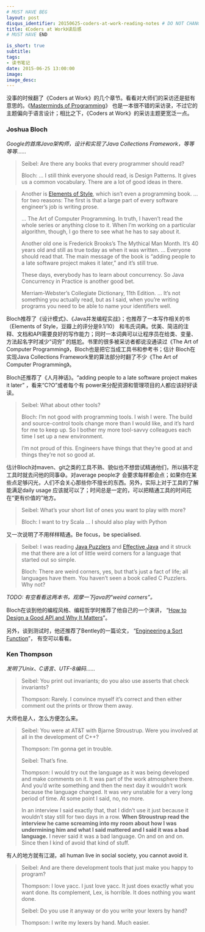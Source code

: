 ```yaml
---
# MUST HAVE BEG
layout: post
disqus_identifier: 20150625-coders-at-work-reading-notes # DO NOT CHANGE THE VALUE ONCE SET
title: 《Coders at Work》读后感
# MUST HAVE END

is_short: true
subtitle: 
tags: 
- 读书笔记
date: 2015-06-25 13:00:00
image: 
image_desc: 
---
```


没事的时候翻了《Coders at Work》的几个章节。看看对大师们的采访还是挺有意思的。《[Masterminds of Programming][1]》
也是一本很不错的采访录，不过它的主题偏向于语言设计；相比之下，《Coders at Work》的采访主题更宽泛一点。

### Joshua Bloch
*Google的首席Java架构师，设计和实现了Java Collections Framework，等等等等……*

> Seibel: Are there any books that every programmer should read?
> 
> Bloch: ... I still think everyone should read, is Design Patterns. It gives us a common vocabulary. There are a lot of good ideas in there.

> Another is [Elements of Style](http://book.douban.com/subject/1433835/), which isn’t even a programming book. ... for two reasons: The first is that a large part of every software engineer’s job is writing prose. 
>
> ... The Art of Computer Programming. In truth, I haven’t read the whole series or anything close to it. When I’m working on a particular algorithm, though, I go there to see what he has to say about it.
>
> Another old one is Frederick Brooks’s The Mythical Man Month. It’s 40 years old and still as true today as when it was written. ... Everyone should read that. The main message of the book is “adding people to a late software project makes it later,” and it’s still true.
> 
> These days, everybody has to learn about concurrency. So Java Concurrency in Practice is another good bet.
> 
> Merriam-Webster’s Collegiate Dictionary, 11th Edition. ... It’s not something you actually read, but as I said, when you’re writing programs you need to be able to name your identifiers well.

Bloch推荐了《设计模式》、《Java并发编程实战》；也推荐了一本写作相关的书（Elements of Style，豆瓣上的评分是9.1/10）
和韦氏词典。优美、简洁的注释、文档和API需要良好的写作能力；同时一本词典可以让程序员在给类、变量、方法起名字时减少“词穷”
的尴尬。书里的很多被采访者都说没通读过《The Art of Computer Programming》，Bloch也是把它当成工具书和参考书；估计
Bloch在实现Java Collections Framework里的算法部分时翻了不少《The Art of Computer Programming》。

Bloch还推荐了《人月神话》。“adding people to a late software project makes it later” ，看来“C?O”或者每个有
power来分配资源和管理项目的人都应该好好读读。

>Seibel: What about other tools?
>
>Bloch: I’m not good with programming tools. I wish I were. The build and source-control tools change
>more than I would like, and it’s hard for me to keep up. So I bother my more tool-savvy colleagues
>each time I set up a new environment. 
>
>I’m not proud of this. Engineers have things that they’re good at and things they’re not so good at.

估计Bloch对maven、git之类的工具不熟、貌似也不想尝试精通他们，所以搞不定工具时就去问他的同事😅。对average people才
会要求每样都会点；如果你在某些点足够闪光，人们不会关心那些你不擅长的东西。另外，实际上对于工具的了解能满足daily usage
应该就可以了；时间总是一定的，可以把精通工具的时间花在“更有价值的”地方。

>Seibel: What’s your short list of ones you want to play with more?
>
>Bloch: I want to try Scala ... I should also play with Python

又一次说明了不用样样精通。Be focus，be specialised.

>Seibel: I was reading [Java Puzzlers](http://book.douban.com/subject/1882469/) 
>and [Effective Java](http://book.douban.com/subject/3998727/) and it struck me that there are a lot of little weird corners for a language that started out so simple.
>
>Bloch: There are weird corners, yes, but that’s just a fact of life; all languages have them. You haven’t seen a book called C Puzzlers. Why not?

*TODO: 有空看看这两本书，观摩一下java的“weird corners”。*

Bloch在谈到他的编程风格、编程哲学时推荐了他自己的一个演讲，
“[How to Design a Good API and Why It Matters](https://www.youtube.com/watch?v=aAb7hSCtvGw)”。

另外，谈到测试时，他还推荐了Bentley的一篇论文，
“[Engineering a Sort Function](http://cs.fit.edu/~pkc/classes/writing/samples/bentley93engineering.pdf)”，
有空可以看看。 


### Ken Thompson
*发明了Unix、C语言、UTF-8编码……*

>Seibel: You print out invariants; do you also use asserts that check invariants?
>
>Thompson: Rarely. I convince myself it’s correct and then either comment out the prints or throw them away.

大师也是人，怎么方便怎么来。

>Seibel: You were at AT&T with Bjarne Stroustrup. Were you involved at all in the development of C++?
>
>Thompson: I’m gonna get in trouble. 
>
>Seibel: That’s fine.
>
>Thompson: I would try out the language as it was being developed and make comments on it. It was part of the work atmosphere there. And you’d write something and then the next day it wouldn’t work because the language changed. It was very unstable for a very long period of time. At some point I said, no, no more.
>
>In an interview I said exactly that, that I didn’t use it just because it wouldn’t stay still for two days in a row. **When Stroustrup read the interview he came screaming into my room about how I was undermining him and what I said mattered and I said it was a bad language.** I never said it was a bad language. On and on and on. Since then I kind of avoid that kind of stuff.

有人的地方就有江湖，all human live in social society, you cannot avoid it.

>Seibel: And are there development tools that just make you happy to program?
>
>Thompson: I love yacc. I just love yacc. It just does exactly what you want done. Its complement, Lex, is horrible. It does nothing you want done.
>
>Seibel: Do you use it anyway or do you write your lexers by hand? 
>
>Thompson: I write my lexers by hand. Much easier.

[1]: http://book.douban.com/subject/2258023/ "Masterminds of Programming"


